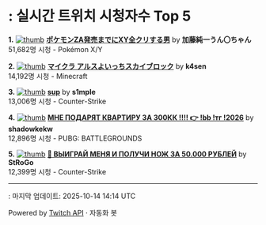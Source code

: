 # : 실시간 트위치 시청자수 Top 5

**1.** [![thumb](https://static-cdn.jtvnw.net/previews-ttv/live_user_kato_junichi0817-320x180.jpg)](https://twitch.tv/加藤純一うん〇ちゃん)
**[ポケモンZA発売までにXY全クリする男](https://twitch.tv/加藤純一うん〇ちゃん)** by **加藤純一うん〇ちゃん**<br>51,682명 시청  - Pokémon X/Y

**2.** [![thumb](https://static-cdn.jtvnw.net/previews-ttv/live_user_k4sen-320x180.jpg)](https://twitch.tv/k4sen)
**[マイクラ アルスよいっちスカイブロック](https://twitch.tv/k4sen)** by **k4sen**<br>14,192명 시청  - Minecraft

**3.** [![thumb](https://static-cdn.jtvnw.net/previews-ttv/live_user_s1mple-320x180.jpg)](https://twitch.tv/s1mple)
**[sup](https://twitch.tv/s1mple)** by **s1mple**<br>13,006명 시청  - Counter-Strike

**4.** [![thumb](https://static-cdn.jtvnw.net/previews-ttv/live_user_shadowkekw-320x180.jpg)](https://twitch.tv/shadowkekw)
**[МНЕ ПОДАРЯТ КВАРТИРУ ЗА 300КК !!!! 👉 !bb !тг !2026](https://twitch.tv/shadowkekw)** by **shadowkekw**<br>12,896명 시청  - PUBG: BATTLEGROUNDS

**5.** [![thumb](https://static-cdn.jtvnw.net/previews-ttv/live_user_strogo-320x180.jpg)](https://twitch.tv/StRoGo)
**[🔴 ВЫИГРАЙ МЕНЯ И ПОЛУЧИ НОЖ ЗА 50.000 РУБЛЕЙ](https://twitch.tv/StRoGo)** by **StRoGo**<br>12,399명 시청  - Counter-Strike


---
: 마지막 업데이트: 2025-10-14 14:14 UTC

Powered by [Twitch API](https://dev.twitch.tv/docs/api/reference) · 자동화 봇